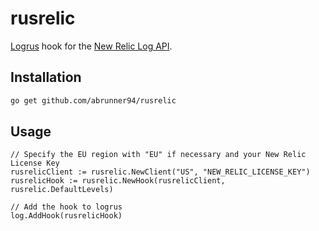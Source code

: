 # rusrelic

[Logrus](https://github.com/sirupsen/logrus) hook for the [New Relic Log API](https://docs.newrelic.com/docs/logs/log-management/log-api/introduction-log-api/).

## Installation

```bash
go get github.com/abrunner94/rusrelic
```

## Usage

```golang
// Specify the EU region with "EU" if necessary and your New Relic License Key
rusrelicClient := rusrelic.NewClient("US", "NEW_RELIC_LICENSE_KEY")
rusrelicHook := rusrelic.NewHook(rusrelicClient, rusrelic.DefaultLevels)

// Add the hook to logrus
log.AddHook(rusrelicHook)
```